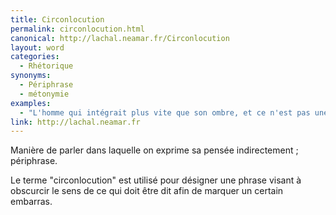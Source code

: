 ```yaml
---
title: Circonlocution
permalink: circonlocution.html
canonical: http://lachal.neamar.fr/Circonlocution
layout: word
categories:
  - Rhétorique
synonyms:
  - Périphrase
  - métonymie
examples:
  - "L'homme qui intégrait plus vite que son ombre, et ce n'est pas une circonlocution !"
link: http://lachal.neamar.fr
---
```


Manière de parler dans laquelle on exprime sa pensée indirectement ; périphrase.

Le terme "circonlocution" est utilisé pour désigner une phrase visant à obscurcir le sens de ce qui doit être dit afin de marquer un certain embarras.


